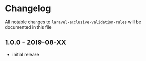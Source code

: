 # Changelog

All notable changes to `laravel-exclusive-validation-rules` will be documented in this file

## 1.0.0 - 2019-08-XX

- initial release
